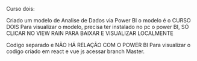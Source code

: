 Curso dois:

Criado um modelo de Analise de Dados via Power BI
o modelo é o CURSO DOIS
Para visualizar o modelo, precisa ter instalado no pc o power BI, SÓ CLICAR NO VIEW RAIN PARA BAIXAR E VISUALIZAR LOCALMENTE

Codigo separado e NÃO HÁ RELAÇÃO COM O POWER BI
Para visualizar o codigo criado em react e vue js acessar  branch Master.


